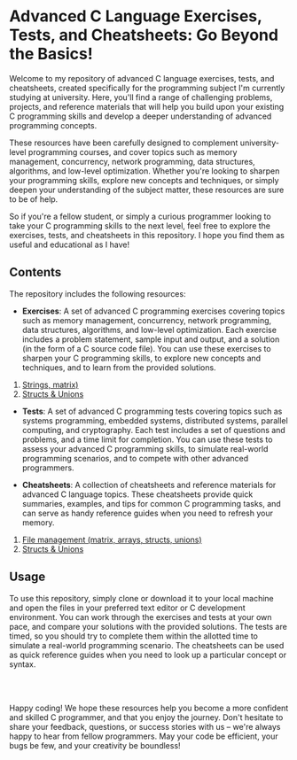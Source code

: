 # Advanced C Language Exercises, Tests, and Cheatsheets: Go Beyond the Basics!

Welcome to my repository of advanced C language exercises, tests, and cheatsheets, created specifically for the programming subject I'm currently studying at university. Here, you'll find a range of challenging problems, projects, and reference materials that will help you build upon your existing C programming skills and develop a deeper understanding of advanced programming concepts.

These resources have been carefully designed to complement university-level programming courses, and cover topics such as memory management, concurrency, network programming, data structures, algorithms, and low-level optimization. Whether you're looking to sharpen your programming skills, explore new concepts and techniques, or simply deepen your understanding of the subject matter, these resources are sure to be of help.

So if you're a fellow student, or simply a curious programmer looking to take your C programming skills to the next level, feel free to explore the exercises, tests, and cheatsheets in this repository. I hope you find them as useful and educational as I have!

## Contents
The repository includes the following resources:

* **Exercises**: A set of advanced C programming exercises covering topics such as memory management, concurrency, network programming, data structures, algorithms, and low-level optimization. Each exercise includes a problem statement, sample input and output, and a solution (in the form of a C source code file). You can use these exercises to sharpen your C programming skills, to explore new concepts and techniques, and to learn from the provided solutions.
1. [Strings, matrix)](./exercises/review.md)
2. [Structs & Unions](./exercises/struct-unions.md)

* **Tests**: A set of advanced C programming tests covering topics such as systems programming, embedded systems, distributed systems, parallel computing, and cryptography. Each test includes a set of questions and problems, and a time limit for completion. You can use these tests to assess your advanced C programming skills, to simulate real-world programming scenarios, and to compete with other advanced programmers.

* **Cheatsheets**: A collection of cheatsheets and reference materials for advanced C language topics. These cheatsheets provide quick summaries, examples, and tips for common C programming tasks, and can serve as handy reference guides when you need to refresh your memory.
1. [File management (matrix, arrays, structs, unions)](./cheatsheet/files.md)
2. [Structs & Unions](./cheatsheet/struct-unions.md)


## Usage
To use this repository, simply clone or download it to your local machine and open the files in your preferred text editor or C development environment. You can work through the exercises and tests at your own pace, and compare your solutions with the provided solutions. The tests are timed, so you should try to complete them within the allotted time to simulate a real-world programming scenario. The cheatsheets can be used as quick reference guides when you need to look up a particular concept or syntax.

</br>
</br>

Happy coding! We hope these resources help you become a more confident and skilled C programmer, and that you enjoy the journey. Don't hesitate to share your feedback, questions, or success stories with us – we're always happy to hear from fellow programmers. May your code be efficient, your bugs be few, and your creativity be boundless!
